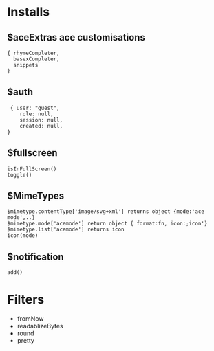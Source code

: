 
# Installs

## $aceExtras   ace customisations
```
{ rhymeCompleter, 
  basexCompleter, 
  snippets
}
```

## $auth 
```
 { user: "guest",
    role: null,
    session: null,
    created: null,
}
```

## $fullscreen
```
isInFullScreen()
toggle()
```

## $MimeTypes
```
$mimetype.contentType['image/svg+xml'] returns object {mode:'ace mode',..}
$mimetype.mode['acemode'] return object { format:fn, icon:;icon'}
$mimetype.list['acemode'] returns icon
icon(mode)
```

## $notification
```
add()
```
# Filters
* fromNow
* readablizeBytes
* round
* pretty